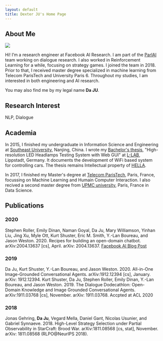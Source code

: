 ```yaml
---
layout: default
title: Dexter JU's Home Page
---
```


## About Me

<img class="profile-picture" src="profil-photo.jpg">

Hi!  I’m a research engineer at Facebook AI Research. I am part of the [ParlAI](https://parl.ai/) team working on dialogue research. I also worked in Reinforcement Learning for a while, focusing on strategy games. I joined the team in 2018. Prior to that, I received master degree specialized in machine learning from Telecom ParisTech and University Paris 6. Throughout my studies, I am interested in both engineering and AI research.

You may also find me by my legal name **Da JU**.

## Research Interest

NLP, Dialogue

## Academia

In 2015, I finished my undergraduate in Information Science and Engineering at [Southeast University](http://www.seu.edu.cn/english/main.htm), Nanjing, China. I wrote my [Bachelor's thesis](bachelor-thesis.pdf), "High-resolution LED Headlamps Testing System with Web GUI" at [L-LAB](http://www.l-lab.de/llab/index.html), Lippstadt, Germany. It documents the development of WiFi based system for controlling cars. The thesis remains Intellectual property of [HELLA](https://www.hella.com/hella-com/index.html).

In 2017, I finished my Master's degree at [Telecom ParisTech](https://www.telecom-paristech.fr/), Paris, France, focussing on Machine Learning and Humain Computer Interaction. I also recived a second master degree from [UPMC university](http://www.upmc.fr/en/), Paris, France in Data Science.


## Publications
### 2020
Stephen Roller, Emily Dinan, Naman Goyal, Da Ju, Mary Williamson, Yinhan Liu, Jing Xu, Myle Ott, Kurt Shuster, Eric M. Smith, Y.-Lan Boureau, and Jason Weston. 2020. Recipes for building an open-domain chatbot. arXiv:2004.13637 [cs], April. arXiv: 2004.13637. [Facebook AI Blog Post](https://ai.facebook.com/blog/state-of-the-art-open-source-chatbot)
### 2019
Da Ju, Kurt Shuster, Y.-Lan Boureau, and Jason Weston. 2020. All-in-One Image-Grounded Conversational Agents. arXiv:1912.12394 [cs], January. arXiv: 1912.12394.
Kurt Shuster, Da Ju, Stephen Roller, Emily Dinan, Y.-Lan Boureau, and Jason Weston. 2019. The Dialogue Dodecathlon: Open-Domain Knowledge and Image Grounded Conversational Agents. arXiv:1911.03768 [cs], November. arXiv: 1911.03768. Accpted at ACL 2020
### 2018
Jonas Gehring, **Da Ju**, Vegard Mella, Daniel Gant, Nicolas Usunier, and Gabriel Synnaeve. 2018. High-Level Strategy Selection under Partial Observability in StarCraft: Brood War. arXiv:1811.08568 [cs, stat], November. arXiv: 1811.08568  (RLPO@NeurIPS 2018).
